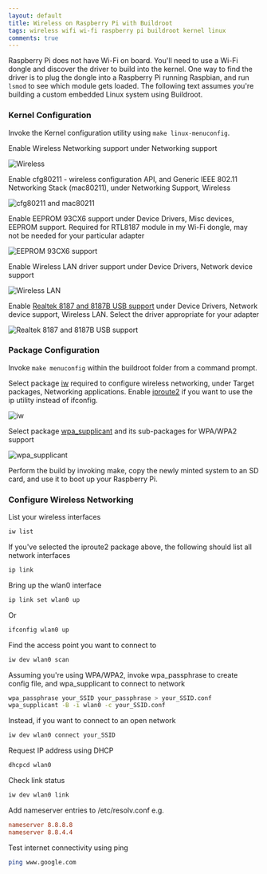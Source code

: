 ```yaml
---
layout: default
title: Wireless on Raspberry Pi with Buildroot
tags: wireless wifi wi-fi raspberry pi buildroot kernel linux
comments: true
---
```


Raspberry Pi does not have Wi-Fi on board. You'll need to use a Wi-Fi dongle and discover the driver to build into the kernel. One way to find the driver is to plug the dongle into a Raspberry Pi running Raspbian, and run `lsmod` to see which module gets loaded. The following text assumes you're building a custom embedded Linux system using Buildroot.

### Kernel Configuration

Invoke the Kernel configuration utility using `make linux-menuconfig`.

Enable Wireless Networking support under Networking support

![Wireless](/assets/img/buildroot-kernel-networking-wireless.png)

Enable cfg80211 - wireless configuration API, and Generic IEEE 802.11 Networking Stack (mac80211), under Networking Support, Wireless

![cfg80211 and mac80211](/assets/img/buildroot-kernel-networking-wireless-options.png)

Enable EEPROM 93CX6 support under Device Drivers, Misc devices, EEPROM support. Required for RTL8187 module in my Wi-Fi dongle, may not be needed for your particular adapter

![EEPROM 93CX6 support](/assets/img/buildroot-kernel-driver-eeprom-93cx6.png)

Enable Wireless LAN driver support under Device Drivers, Network device support

![Wireless LAN](/assets/img/buildroot-kernel-driver-wireless-lan.png)

Enable [Realtek 8187 and 8187B USB support](http://wireless.kernel.org/en/users/Drivers/rtl8187) under Device Drivers, Network device support, Wireless LAN. Select the driver appropriate for your adapter

![Realtek 8187 and 8187B USB support](/assets/img/buildroot-kernel-driver-realtek-8187.png)

### Package Configuration

Invoke `make menuconfig` within the buildroot folder from a command prompt.

Select package [iw](http://wireless.kernel.org/en/users/Documentation/iw) required to configure wireless networking, under Target packages, Networking applications. Enable [iproute2](http://www.linuxfoundation.org/collaborate/workgroups/networking/iproute2) if you want to use the ip utility instead of ifconfig.

![iw](/assets/img/buildroot-packages-iw.png)

Select package [wpa_supplicant](http://wireless.kernel.org/en/users/Documentation/wpa_supplicant) and its sub-packages for WPA/WPA2 support

![wpa_supplicant](/assets/img/buildroot-packages-wpa-supplicant.png)

Perform the build by invoking make, copy the newly minted system to an SD card, and use it to boot up your Raspberry Pi.

### Configure Wireless Networking

List your wireless interfaces

```bash
iw list
```

If you've selected the iproute2 package above, the following should list all network interfaces

```bash
ip link
```

Bring up the wlan0 interface

```bash
ip link set wlan0 up
```

Or

```bash
ifconfig wlan0 up
```

Find the access point you want to connect to

```bash
iw dev wlan0 scan
```

Assuming you're using WPA/WPA2, invoke wpa_passphrase to create config file, and wpa_supplicant to connect to network

```bash
wpa_passphrase your_SSID your_passphrase > your_SSID.conf
wpa_supplicant -B -i wlan0 -c your_SSID.conf
```

Instead, if you want to connect to an open network

```bash
iw dev wlan0 connect your_SSID
```

Request IP address using DHCP

```bash
dhcpcd wlan0
```

Check link status

```bash
iw dev wlan0 link
```

Add nameserver entries to /etc/resolv.conf e.g.

```conf
nameserver 8.8.8.8
nameserver 8.8.4.4
```

Test internet connectivity using ping

```bash
ping www.google.com
```
